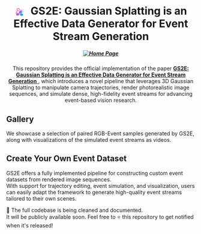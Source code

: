 <h1 align="center">
  <img src="assets/gs2e_logo.png" width="28" style="vertical-align: middle; margin-right: 8px;">
  GS2E: Gaussian Splatting is an Effective Data Generator for Event Stream Generation
</h1>

<h5 align="center">

[![Home Page](https://img.shields.io/badge/Project-<Website>-blue.svg)](https://github.com/PKU-YuanGroup/GS2Event-Simulator) 

</h5>


<p align="center">
This repository provides the official implementation of the paper  
<a href="https://github.com/PKU-YuanGroup/GS2Event-Simulator">
<b>GS2E: Gaussian Splatting is an Effective Data Generator for Event Stream Generation</b>
</a>,  
which introduces a novel pipeline that leverages 3D Gaussian Splatting to manipulate camera trajectories, render photorealistic image sequences, and simulate dense, high-fidelity event streams for advancing event-based vision research.
</p>


## Gallery
We showcase a selection of paired RGB-Event samples generated by GS2E, along with visualizations of the simulated event streams as videos.

## Create Your Own Event Dataset
GS2E offers a fully implemented pipeline for constructing custom event datasets from rendered image sequences.  
With support for trajectory editing, event simulation, and visualization, users can easily adapt the framework to generate high-quality event streams tailored to their own scenes.

🚧 The full codebase is being cleaned and documented.  
It will be publicly available soon. 
Feel free to ⭐️ this repository to get notified when it's released!

